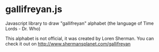 gallifreyan.js
==============

Javascript library to draw "gallifreyan" alphabet (the language of Time Lords - Dr. Who)

This alphabet is not official, it was created by Loren Sherman.
You can check it out on http://www.shermansplanet.com/gallifreyan
